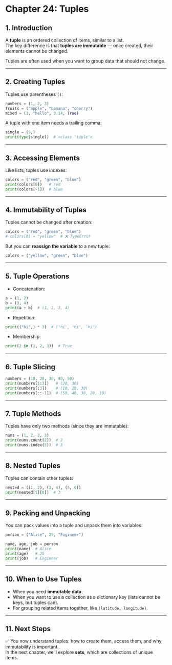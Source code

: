 # Chapter 24: Tuples

## 1. Introduction
A **tuple** is an ordered collection of items, similar to a list.  
The key difference is that **tuples are immutable** — once created, their elements cannot be changed.  

Tuples are often used when you want to group data that should not change.  

---

## 2. Creating Tuples
Tuples use parentheses `()`:

```python
numbers = (1, 2, 3)
fruits = ("apple", "banana", "cherry")
mixed = (1, "hello", 3.14, True)
```

A tuple with one item needs a trailing comma:

```python
single = (5,)
print(type(single))  # <class 'tuple'>
```

---

## 3. Accessing Elements
Like lists, tuples use indexes:

```python
colors = ("red", "green", "blue")
print(colors[0])   # red
print(colors[-1])  # blue
```

---

## 4. Immutability of Tuples
Tuples cannot be changed after creation:

```python
colors = ("red", "green", "blue")
# colors[0] = "yellow"  # ❌ TypeError
```

But you can **reassign the variable** to a new tuple:

```python
colors = ("yellow", "green", "blue")
```

---

## 5. Tuple Operations
- Concatenation:

```python
a = (1, 2)
b = (3, 4)
print(a + b)  # (1, 2, 3, 4)
```

- Repetition:

```python
print(("hi",) * 3)  # ('hi', 'hi', 'hi')
```

- Membership:

```python
print(2 in (1, 2, 3))  # True
```

---

## 6. Tuple Slicing
```python
numbers = (10, 20, 30, 40, 50)
print(numbers[1:3])   # (20, 30)
print(numbers[:3])    # (10, 20, 30)
print(numbers[::-1])  # (50, 40, 30, 20, 10)
```

---

## 7. Tuple Methods
Tuples have only two methods (since they are immutable):

```python
nums = (1, 2, 2, 3)
print(nums.count(2))  # 2
print(nums.index(3))  # 3
```

---

## 8. Nested Tuples
Tuples can contain other tuples:

```python
nested = ((1, 2), (3, 4), (5, 6))
print(nested[1][0])  # 3
```

---

## 9. Packing and Unpacking
You can pack values into a tuple and unpack them into variables:

```python
person = ("Alice", 25, "Engineer")

name, age, job = person
print(name)  # Alice
print(age)   # 25
print(job)   # Engineer
```

---

## 10. When to Use Tuples
- When you need **immutable data**.  
- When you want to use a collection as a dictionary key (lists cannot be keys, but tuples can).  
- For grouping related items together, like `(latitude, longitude)`.  

---

## 11. Next Steps
✅ You now understand tuples: how to create them, access them, and why immutability is important.  
In the next chapter, we’ll explore **sets**, which are collections of unique items.